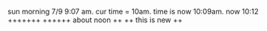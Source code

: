 sun morning 7/9 9:07 am. cur time = 10am. time is now 10:09am. now 10:12 +++++++ ++++++
about noon ++ ++
this is new
++